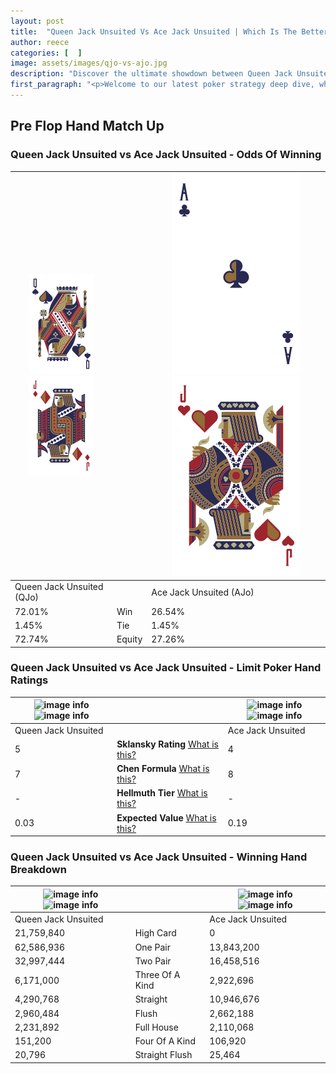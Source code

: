 ```yaml
---
layout: post
title:  "Queen Jack Unsuited Vs Ace Jack Unsuited | Which Is The Better Hand In Poker? A Complete Guide"
author: reece
categories: [  ]
image: assets/images/qjo-vs-ajo.jpg
description: "Discover the ultimate showdown between Queen Jack Unsuited and Ace Jack Unsuited in poker! Uncover the odds, strategies, and scenarios where one hand triumphs over the other. Get ready to up your poker game with this thrilling analysis."
first_paragraph: "<p>Welcome to our latest poker strategy deep dive, where we're pitting two distinct hands against each other in a high-stakes showdown: Queen Jack Unsuited vs Ace Jack Unsuited.</p><p>In the dynamic world of poker, every decision counts, and knowing which hand holds the upper hand is key to your success at the table.</p><p>In this article, we'll dissect these two hands, explore the scenarios where one dominates the other, and equip you with the knowledge to make strategic choices that can tip the odds in your favor.</p><p>Get ready to unravel the intriguing dynamics of these poker hands and elevate your game to new heights.</p>"
---
```




[comment]: # (sp0)

## Pre Flop Hand Match Up

<div class="table hand-ratings" markdown="1"> 



### Queen Jack Unsuited vs Ace Jack Unsuited - Odds Of Winning


    
| ![image info](assets/images/hand1/Q.png) ![image info](assets/images/hand1/jo.png) |  | ![image info](assets/images/hand2/A.png) ![image info](assets/images/hand2/jo.png) |
| -------- | -------- | -------- |
| Queen Jack Unsuited (QJo) |  | Ace Jack Unsuited (AJo) |
| 72.01% | Win | 26.54% |
| 1.45% | Tie | 1.45% |
| 72.74% | Equity | 27.26% |




[comment]: # (sp1)



### Queen Jack Unsuited vs Ace Jack Unsuited - Limit Poker Hand Ratings


    
| ![image info](https://www.riverpairs.com/assets/images/hand1/Q.png) ![image info](https://www.riverpairs.com/assets/images/hand1/jo.png) |  | ![image info](https://www.riverpairs.com/assets/images/hand2/A.png) ![image info](https://www.riverpairs.com/assets/images/hand2/jo.png) |
| -------- | -------- | -------- |
| Queen Jack Unsuited |  | Ace Jack Unsuited |
| 5 | **Sklansky Rating** [What is this?](/sklansky-rating-explained) | 4 |
| 7 | **Chen Formula** [What is this?](/chen-formula-explained) | 8 |
| - | **Hellmuth Tier** [What is this?](/Hellmuth-tier-explained) | - |
| 0.03 | **Expected Value** [What is this?](/expected-value-explained) | 0.19 |




[comment]: # (sp2)



### Queen Jack Unsuited vs Ace Jack Unsuited - Winning Hand Breakdown


    
| ![image info](https://www.riverpairs.com/assets/images/hand1/Q.png) ![image info](https://www.riverpairs.com/assets/images/hand1/jo.png) |  | ![image info](https://www.riverpairs.com/assets/images/hand2/A.png) ![image info](https://www.riverpairs.com/assets/images/hand2/jo.png) |
| -------- | -------- | -------- |
| Queen Jack Unsuited |  | Ace Jack Unsuited |
| 21,759,840 | High Card | 0 |
| 62,586,936 | One Pair | 13,843,200 |
| 32,997,444 | Two Pair | 16,458,516 |
| 6,171,000 | Three Of A Kind | 2,922,696 |
| 4,290,768 | Straight | 10,946,676 |
| 2,960,484 | Flush | 2,662,188 |
| 2,231,892 | Full House | 2,110,068 |
| 151,200 | Four Of A Kind | 106,920 |
| 20,796 | Straight Flush | 25,464 |




[comment]: # (sp3)



</div>

[comment]: # (sp4)



[comment]: # (sp5)

